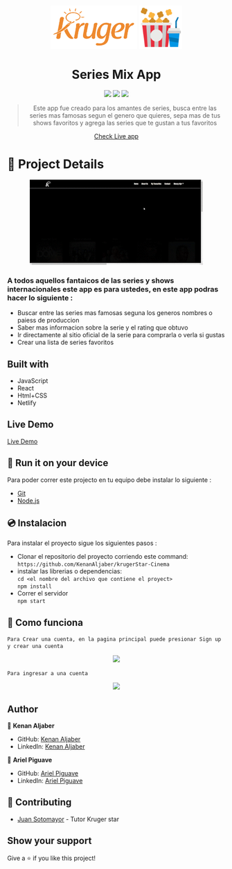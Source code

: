 
<div align="center">
<img src="./src/assets/krugerRedmeLogo.png" height="100px"> <img src="./src/assets/popcorn.png" width="100px"><br>

# Series Mix App

<img src="https://img.shields.io/badge/MADE%20WITH%20-REACT-blue" height="25" />
<img src="https://img.shields.io/badge/HTML-239120?style=for-the-badge&logo=html5&logoColor=white" height="25" />
<img src="https://img.shields.io/badge/CSS-239120?&style=for-the-badge&logo=css3&logoColor=white" height="25" />

>Este app fue creado para los amantes de series, busca entre las series mas famosas segun el genero que quieres, sepa mas de tus shows favoritos y agrega las series que te gustan a tus favoritos

 <a href="https://seriesmix-krugerstar.netlify.app/" target="_blank">Check Live app</a>
</div>


# 🎥 Project Details
<div align="center">
<img src="./src/assets/site_view.gif" >
</div>

<div align="start" >
    <h3>A todos aquellos fantaicos de las series y shows internacionales este app es para ustedes, en este app podras hacer lo siguiente :
    </h3>
</div>

- Buscar entre las series mas famosas seguna los generos nombres o paiess de produccion
- Saber mas informacion sobre la serie y el rating que obtuvo 
- Ir directamente al sitio oficial de la serie para comprarla o verla si gustas
- Crear una lista de series favoritos


## Built with

- JavaScript
- React
- Html+CSS 
- Netlify

## Live Demo

<a href="https://seriesmix-krugerstar.netlify.app/">Live Demo</a>


## 🏁 Run it on your device

Para poder correr este projecto en tu equipo debe instalar lo siguiente :
 
 - <a href="https://git-scm.com/downloads">Git</a>
 - <a href="https://nodejs.org/en/download/">Node.js</a>

 ## 💿 Instalacion
Para instalar el proyecto sigue los siguientes pasos :
    
- Clonar el repositorio del proyecto corriendo este command:
         `https://github.com/KenanAljaber/krugerStar-Cinema`
 - instalar las librerias o dependencias:
    <br>`cd <el nombre del archivo que contiene el proyect>`
    <br>`npm install`
- Correr el servidor
    <br>`npm start`

## 😬 Como funciona
    Para Crear una cuenta, en la pagina principal puede presionar Sign up y crear una cuenta
    
<div align="center">
<img src="./src/assets/login_site.gif" >
</div>

    Para ingresar a una cuenta
 <div align="center">
<img src="./src/assets/login_site2.gif" >
</div> 


## Author

👤 **Kenan Aljaber**

- GitHub: [Kenan Aljaber](https://github.com/KenanAljaber)
- LinkedIn: [Kenan Aljaber](https://www.linkedin.com/in/kenan-aljaber-a232aa187/)

👤 **Ariel Piguave**
- GitHub: [Ariel Piguave](https://github.com/Piguave)
- LinkedIn: [Ariel Piguave](https://ec.linkedin.com/in/angel-ariel-piguave-bermello-032bab240?trk=public_profile_samename-profile&original_referer=https%3A%2F%2Fec.linkedin.com%2Fin%2Fangel-ariel-piguave-449a8190)
## 🤝 Contributing

- [Juan Sotomayor](https://github.com/Juanse7793) - Tutor Kruger star

 ## Show your support

Give a ⭐ if you like this project!




 

